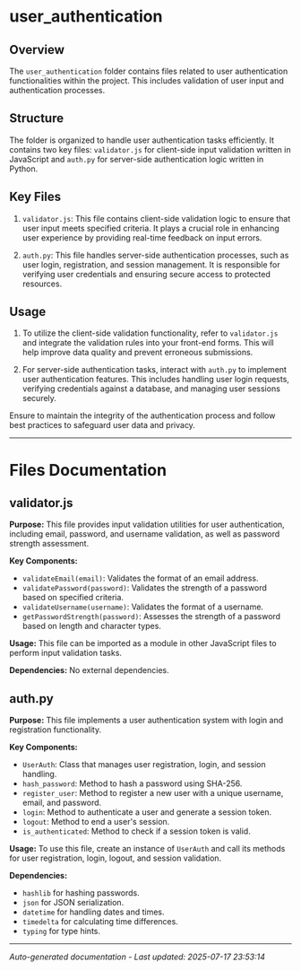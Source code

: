 # user_authentication

## Overview
The `user_authentication` folder contains files related to user authentication functionalities within the project. This includes validation of user input and authentication processes.

## Structure
The folder is organized to handle user authentication tasks efficiently. It contains two key files: `validator.js` for client-side input validation written in JavaScript and `auth.py` for server-side authentication logic written in Python.

## Key Files
1. `validator.js`: This file contains client-side validation logic to ensure that user input meets specified criteria. It plays a crucial role in enhancing user experience by providing real-time feedback on input errors.
   
2. `auth.py`: This file handles server-side authentication processes, such as user login, registration, and session management. It is responsible for verifying user credentials and ensuring secure access to protected resources.

## Usage
1. To utilize the client-side validation functionality, refer to `validator.js` and integrate the validation rules into your front-end forms. This will help improve data quality and prevent erroneous submissions.
   
2. For server-side authentication tasks, interact with `auth.py` to implement user authentication features. This includes handling user login requests, verifying credentials against a database, and managing user sessions securely.

Ensure to maintain the integrity of the authentication process and follow best practices to safeguard user data and privacy.

---

# Files Documentation

## validator.js

**Purpose:** This file provides input validation utilities for user authentication, including email, password, and username validation, as well as password strength assessment.

**Key Components:**
- `validateEmail(email)`: Validates the format of an email address.
- `validatePassword(password)`: Validates the strength of a password based on specified criteria.
- `validateUsername(username)`: Validates the format of a username.
- `getPasswordStrength(password)`: Assesses the strength of a password based on length and character types.

**Usage:** This file can be imported as a module in other JavaScript files to perform input validation tasks.

**Dependencies:** No external dependencies.

## auth.py

**Purpose:** This file implements a user authentication system with login and registration functionality.

**Key Components:**
- `UserAuth`: Class that manages user registration, login, and session handling.
- `hash_password`: Method to hash a password using SHA-256.
- `register_user`: Method to register a new user with a unique username, email, and password.
- `login`: Method to authenticate a user and generate a session token.
- `logout`: Method to end a user's session.
- `is_authenticated`: Method to check if a session token is valid.

**Usage:** To use this file, create an instance of `UserAuth` and call its methods for user registration, login, logout, and session validation.

**Dependencies:** 
- `hashlib` for hashing passwords.
- `json` for JSON serialization.
- `datetime` for handling dates and times.
- `timedelta` for calculating time differences.
- `typing` for type hints.

---
*Auto-generated documentation - Last updated: 2025-07-17 23:53:14*

